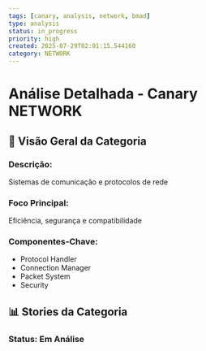 ```yaml
---
tags: [canary, analysis, network, bmad]
type: analysis
status: in_progress
priority: high
created: 2025-07-29T02:01:15.544160
category: NETWORK
---
```


# Análise Detalhada - Canary NETWORK

## 🎯 **Visão Geral da Categoria**

### **Descrição:**
Sistemas de comunicação e protocolos de rede

### **Foco Principal:**
Eficiência, segurança e compatibilidade

### **Componentes-Chave:**
- Protocol Handler
- Connection Manager
- Packet System
- Security

## 📊 **Stories da Categoria**

### **Status: Em Análise**
